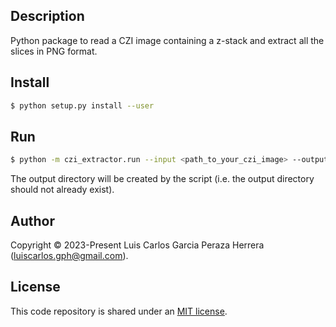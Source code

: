 Description
-----------

Python package to read a CZI image containing a z-stack and extract all the slices in PNG format.


Install
-------

```bash
$ python setup.py install --user
```


Run
---

```bash
$ python -m czi_extractor.run --input <path_to_your_czi_image> --output <path_to_output_directory>
```

The output directory will be created by the script (i.e. the output directory should not already exist).


Author
------

Copyright © 2023-Present Luis Carlos Garcia Peraza Herrera (luiscarlos.gph@gmail.com).


License
-------

This code repository is shared under an [MIT license](LICENSE).
